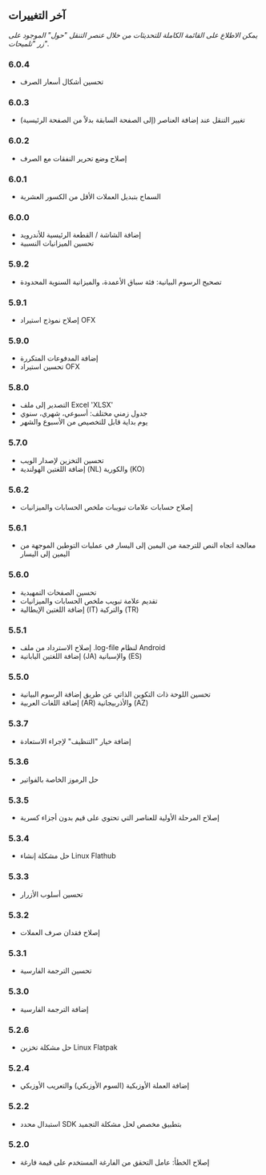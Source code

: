 ## آخر التغييرات

_يمكن الاطلاع على القائمة الكاملة للتحديثات من خلال عنصر التنقل "حول" الموجود على زر "تلميحات"._

### 6.0.4
- تحسين أشكال أسعار الصرف

### 6.0.3
- تغيير التنقل عند إضافة العناصر (إلى الصفحة السابقة بدلاً من الصفحة الرئيسية) 

### 6.0.2
- إصلاح وضع تحرير النفقات مع الصرف

### 6.0.1
- السماح بتبديل العملات الأقل من الكسور العشرية

### 6.0.0
- إضافة الشاشة / القطعة الرئيسية للأندرويد
- تحسين الميزانيات النسبية

### 5.9.2
- تصحيح الرسوم البيانية: فئة سباق الأعمدة، والميزانية السنوية المحدودة

### 5.9.1
- إصلاح نموذج استيراد OFX

### 5.9.0
- إضافة المدفوعات المتكررة
- تحسين استيراد OFX

### 5.8.0
- التصدير إلى ملف Excel 'XLSX'
- جدول زمني مختلف: أسبوعي، شهري، سنوي
- يوم بداية قابل للتخصيص من الأسبوع والشهر

### 5.7.0
- تحسين التخزين لإصدار الويب
- إضافة اللغتين الهولندية (NL) والكورية (KO)

### 5.6.2
- إصلاح حسابات علامات تبويبات ملخص الحسابات والميزانيات

### 5.6.1
- معالجة اتجاه النص للترجمة من اليمين إلى اليسار في عمليات التوطين الموجهة من اليمين إلى اليسار 

### 5.6.0
- تحسين الصفحات التمهيدية
- تقديم علامة تبويب ملخص الحسابات والميزانيات
- إضافة اللغتين الإيطالية (IT) والتركية (TR)

### 5.5.1
- إصلاح الاسترداد من ملف .log-file لنظام Android
- إضافة اللغتين اليابانية (JA) والإسبانية (ES) 

### 5.5.0
- تحسين اللوحة ذات التكوين الذاتي عن طريق إضافة الرسوم البيانية
- إضافة اللغات العربية (AR) والأذربيجانية (AZ)

### 5.3.7
- إضافة خيار "التنظيف" لإجراء الاستعادة  

### 5.3.6
- حل الرموز الخاصة بالفواتير

### 5.3.5
- إصلاح المرحلة الأولية للعناصر التي تحتوي على قيم بدون أجزاء كسرية

### 5.3.4
- حل مشكلة إنشاء Linux Flathub

### 5.3.3
- تحسين أسلوب الأزرار

### 5.3.2
- إصلاح فقدان صرف العملات

### 5.3.1
- تحسين الترجمة الفارسية

### 5.3.0
- إضافة الترجمة الفارسية

### 5.2.6
- حل مشكلة تخزين Linux Flatpak

### 5.2.4
- إضافة العملة الأوزبكية (السوم الأوزبكي) والتعريب الأوزبكي

### 5.2.2
- استبدال محدد SDK بتطبيق مخصص لحل مشكلة التجميد

### 5.2.0
- إصلاح الخطأ: عامل التحقق من الفارغة المستخدم على قيمة فارغة
